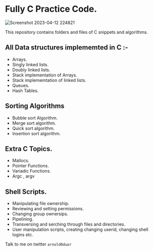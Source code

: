 # Fully C Practice Code.

![Screenshot 2023-04-12 224821](https://user-images.githubusercontent.com/109024629/231640334-49ad2c6d-f2b5-4a45-8a7b-504ac2c78d19.png)

This repository contains folders and files of C snippets and algorithms.

## All Data structures implememted in C :-

- Arrays.
- Singly linked lists.
- Doubly linked lists.
- Stack implementation of Arrays.
- Stack implememtation of linked lists.
- Queues.
- Hash Tables.

## Sorting Algorithms

- Bubble sort Algorithm.
- Merge sort algorithm.
- Quick sort algorithm.
- Insertion sort algorithm.

## Extra C Topics.

- Mallocs.
- Pointer Functions.
- Variadic Functions.
- Argc , argv

## Shell Scripts.

- Manipulating file ownership.
- Reviewing and setting permissions.
- Changing group ownersips.
- Pipelining.
- Transversing and serching through files and directories.
- User manipulation scripts, creating changing userid, changing shell logins etc.


Talk to me on twitter `arnold0duor`
